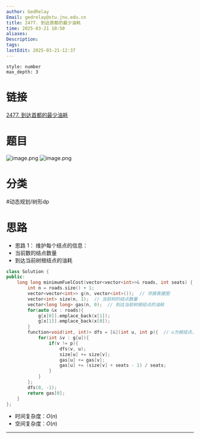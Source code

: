 ```yaml
---
author: GedRelay
Email: gedrelay@stu.jnu.edu.cn
title: 2477. 到达首都的最少油耗
time: 2025-03-21 10:50
aliases: 
Description: 
tags: 
lastEdit: 2025-03-21-12:37
---
```


```toc
style: number
max_depth: 3
```

# 链接
[2477. 到达首都的最少油耗](https://leetcode.cn/problems/minimum-fuel-cost-to-report-to-the-capital/) 

# 题目
![image.png](https://ged-pic-bed.oss-cn-guangzhou.aliyuncs.com/img/202503211050482.png)
![image.png](https://ged-pic-bed.oss-cn-guangzhou.aliyuncs.com/img/202503211051113.png)


# 分类
#动态规划/树形dp 

# 思路
- 思路 1：
维护每个结点的信息：
- 当前数的结点数量
- 到达当前树根结点的油耗

```cpp
class Solution {
public:
    long long minimumFuelCost(vector<vector<int>>& roads, int seats) {
        int n = roads.size() + 1;
        vector<vector<int>> g(n, vector<int>());  // 邻接表建图
        vector<int> size(n, 1);  // 当前树的结点数量
        vector<long long> gas(n, 0);  // 到达当前树根结点的油耗
        for(auto &x : roads){
            g[x[0]].emplace_back(x[1]);
            g[x[1]].emplace_back(x[0]);
        }
        function<void(int, int)> dfs = [&](int u, int p){  // u为根结点，p为父节点
            for(int &v : g[u]){
                if(v != p){
                    dfs(v, u);
                    size[u] += size[v];
                    gas[u] += gas[v];
                    gas[u] += (size[v] + seats - 1) / seats;
                }
            }
        };
        dfs(0, -1);
        return gas[0];
    }
};
```


- 时间复杂度：${O\left( n \right)  }$ 
- 空间复杂度：${O\left( n \right)  }$ 


---

